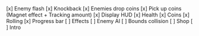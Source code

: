 [x] Enemy flash
[x] Knockback
[x] Enemies drop coins
[x] Pick up coins (Magnet effect + Tracking amount)
[x] Display HUD
    [x] Health
    [x] Coins
    [x] Rolling
    [x] Progress bar
[ ] Effects
[ ] Enemy AI
[ ] Bounds collision
[ ] Shop
[ ] Intro

